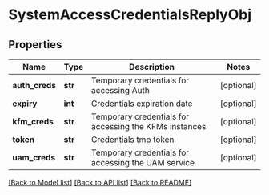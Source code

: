 # SystemAccessCredentialsReplyObj

## Properties
Name | Type | Description | Notes
------------ | ------------- | ------------- | -------------
**auth_creds** | **str** | Temporary credentials for accessing Auth | [optional] 
**expiry** | **int** | Credentials expiration date | [optional] 
**kfm_creds** | **str** | Temporary credentials for accessing the KFMs instances | [optional] 
**token** | **str** | Credentials tmp token | [optional] 
**uam_creds** | **str** | Temporary credentials for accessing the UAM service | [optional] 

[[Back to Model list]](../README.md#documentation-for-models) [[Back to API list]](../README.md#documentation-for-api-endpoints) [[Back to README]](../README.md)


